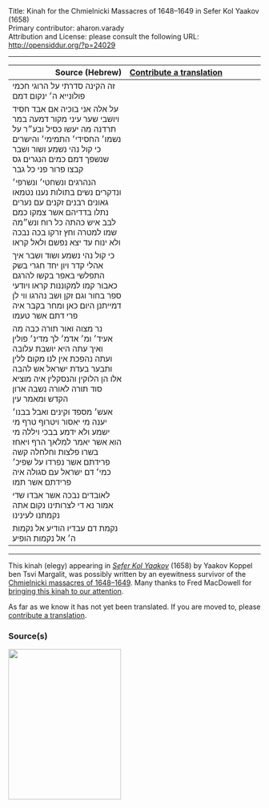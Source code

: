 <html>
<head></head>
<body>
Title: Kinah for the Chmielnicki Massacres of 1648–1649 in Sefer Kol Yaakov (1658)<br />
Primary contributor: aharon.varady<br />
Attribution and License: please consult the following URL: <a href="http://opensiddur.org/?p=24029">http://opensiddur.org/?p=24029</a>
<p />
<hr />

<table style="margin-left: auto;margin-right: auto;" class="draggable">
<thead><tr><th id="x" style="text-align: right;">Source (Hebrew)</th><th style="text-align: left;"><a href="https://opensiddur.org/contributing/upload/">Contribute a translation</a></th></tr></thead>
<tbody>
<tr><td style="vertical-align:top;" width="46%">
<div class="liturgy"><span lang="he">
זה הקינה סדרתי על הרוגי חכמי פולונייא ה׳ ינקום דמם
</span></div></td>
 
<td style="vertical-align:top;" width="53%">
<div class="english">

</div></td></tr>


<tr><td style="vertical-align:top;" width="46%">
<div class="liturgy"><span lang="he">
על אלה אני בוכיה 
אם אבד חסיד ויושבי שער
עיני מקור דמעה במר תרדנה
מה יעשו כסיל ובע״ר
על נשמו׳ החסידי׳ התמימי׳ והישרים 
כי קול נהי נשמע ושור ושבר
שנשפך דמם כמים הנגרים 
גס קבצו פרור פני כל גבר
</span></div></td>
 
<td style="vertical-align:top;" width="53%">
<div class="english">

</div></td></tr>


<tr><td style="vertical-align:top;" width="46%">
<div class="liturgy"><span lang="he">
הנהרגים ונשחטי׳ ונשרפי׳ ונדקרים
נשים בתולות נענו נטמאו 
גאונים רבנים זקנים עם נערים 
נתלו בדדיהם אשר צמקו 
כמם לבב איש כהתה כל רוח ונש״מה 
שמו למטרה וחץ זרקו 
בכה נבכה ולא ינוח	
עד יצא נפשם ולאל קראו
</span></div></td>
 
<td style="vertical-align:top;" width="53%">
<div class="english">

</div></td></tr>


<tr><td style="vertical-align:top;" width="46%">
<div class="liturgy"><span lang="he">
כי קול נהי נשמע ושוד ושבר 
איך אהלי קדר ויון יחד 
חגרי בשק התפלשי באפר
בקשו להרגם כאבור קמו
למקוננות קראו ויודעי ספר 
בחור וגם זקן ושב נהרגו 
ווי לן דמייתנן היום כאן ומחר בקבר 
איה פרי דתם אשר טעמו 
</span></div></td>
 
<td style="vertical-align:top;" width="53%">
<div class="english">

</div></td></tr>


<tr><td style="vertical-align:top;" width="46%">
<div class="liturgy"><span lang="he">
נר מצוה ואור תורה כבה
מה אעיד׳ ומ׳ אדמ׳ לך מדינ׳ פולין
ואיך עתה היא יושבת עלובה 
ועתה נהפכת אין לנו מקום ללין
ותבער בעדת ישראל אש להבה	
אלו הן הלוקין והנסקלין
איה מוציא סוד תורה לאורה 
נשבה ארון הקדש ומאמר עין
</span></div></td>
 
<td style="vertical-align:top;" width="53%">
<div class="english">

</div></td></tr>


<tr><td style="vertical-align:top;" width="46%">
<div class="liturgy"><span lang="he">
אעש׳ מספד וקינים ואבל בבנו׳ יענה 
מי יאסור ויטרוף טרף 
מי ישמע ולא ידמע בבכי ויללה	
מי הוא אשר יאמר למלאך הרף
ויאחז בשרו פלצות וחלחלה	
קשה פרידתם אשר נפרדו
על שפיכ׳ כמי׳ דם ישראל עם סגולה 
איה פרידתם אשר תמו
</span></div></td>
 
<td style="vertical-align:top;" width="53%">
<div class="english">

</div></td></tr>


<tr><td style="vertical-align:top;" width="46%">
<div class="liturgy"><span lang="he">
לאובדים נבכה אשר אבדו
שדי אמור נא די לצרותינו 
נקום אתה נקמתנו לעינינו
</span></div></td>
 
<td style="vertical-align:top;" width="53%">
<div class="english">

</div></td></tr>


<tr><td style="vertical-align:top;" width="46%">
<div class="liturgy"><span lang="he">
נקמת דם עבדיו הודיע אל נקמות ה׳ אל נקמות הופיע
</span></div></td>
 
<td style="vertical-align:top;" width="53%">
<div class="english">

</div></td></tr>
</tbody></table>

<hr />

This kinah (elegy) appearing in <em><a href="http://hebrewbooks.org/24261">Sefer Kol Yaakov</a></em> (1658) by Yaakov Koppel ben Tsvi Margalit, was possibly written by an eyewitness survivor of the <a href="https://en.wikipedia.org/wiki/Khmelnytsky_Uprising#Jews">Chmielnicki massacres of 1648–1649</a>. Many thanks to Fred MacDowell for <a href="https://twitter.com/onthemainline/status/1098941009554300928">bringing this kinah to our attention</a>. 

As far as we know it has not yet been translated. If you are moved to, please <a href="https://opensiddur.org/contributing/upload/">contribute a translation</a>.

<h3>Source(s)</h3>

<a href="https://opensiddur.org/wp-content/uploads/2019/02/D0A5BMRXcAE7Wfm.jpg"><img src="https://opensiddur.org/wp-content/uploads/2019/02/D0A5BMRXcAE7Wfm-225x300.jpg" alt="" width="225" height="300" class="alignleft size-medium wp-image-24030" /></a>
</body>
</html>